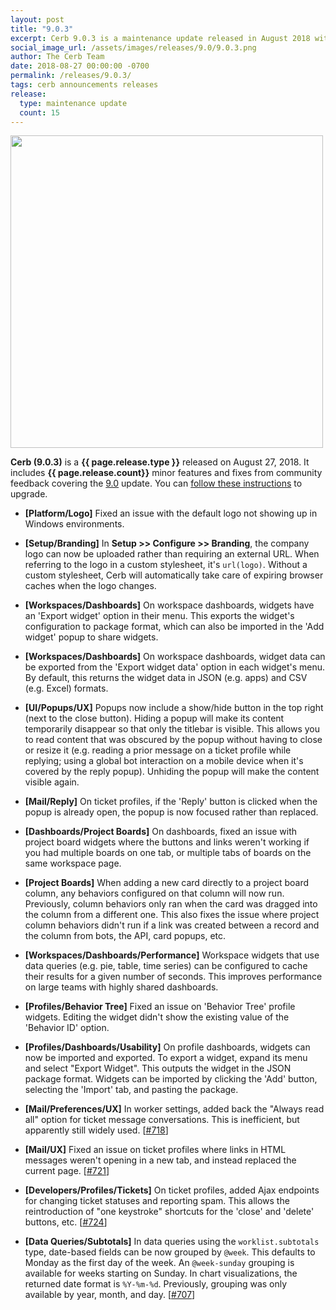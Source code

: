 ```yaml
---
layout: post
title: "9.0.3"
excerpt: Cerb 9.0.3 is a maintenance update released in August 2018 with 15 minor features and fixes from community feedback.
social_image_url: /assets/images/releases/9.0/9.0.3.png
author: The Cerb Team
date: 2018-08-27 00:00:00 -0700
permalink: /releases/9.0.3/
tags: cerb announcements releases
release:
  type: maintenance update
  count: 15
---
```


<div class="cerb-screenshot">
<img src="{{page.social_image_url}}" class="screenshot" width="500">
</div>

**Cerb (9.0.3)** is a **{{ page.release.type }}** released on August 27, 2018. It includes **{{ page.release.count}}** minor features and fixes from community feedback covering the [9.0](/releases/9.0/) update.  You can [follow these instructions](/docs/upgrading/) to upgrade.

* **[Platform/Logo]** Fixed an issue with the default logo not showing up in Windows environments.

* **[Setup/Branding]** In **Setup >> Configure >> Branding**, the company logo can now be uploaded rather than requiring an external URL. When referring to the logo in a custom stylesheet, it's `url(logo)`. Without a custom stylesheet, Cerb will automatically take care of expiring browser caches when the logo changes.

* **[Workspaces/Dashboards]** On workspace dashboards, widgets have an 'Export widget' option in their menu. This exports the widget's configuration to package format, which can also be imported in the 'Add widget' popup to share widgets.

* **[Workspaces/Dashboards]** On workspace dashboards, widget data can be exported from the 'Export widget data' option in each widget's menu. By default, this returns the widget data in JSON (e.g. apps) and CSV (e.g. Excel) formats.

* **[UI/Popups/UX]** Popups now include a show/hide button in the top right (next to the close button). Hiding a popup will make its content temporarily disappear so that only the titlebar is visible. This allows you to read content that was obscured by the popup without having to close or resize it (e.g. reading a prior message on a ticket profile while replying; using a global bot interaction on a mobile device when it's covered by the reply popup). Unhiding the popup will make the content visible again.

* **[Mail/Reply]** On ticket profiles, if the 'Reply' button is clicked when the popup is already open, the popup is now focused rather than replaced.

* **[Dashboards/Project Boards]** On dashboards, fixed an issue with project board widgets where the buttons and links weren't working if you had multiple boards on one tab, or multiple tabs of boards on the same workspace page.

* **[Project Boards]** When adding a new card directly to a project board column, any behaviors configured on that column will now run. Previously, column behaviors only ran when the card was dragged into the column from a different one. This also fixes the issue where project column behaviors didn't run if a link was created between a record and the column from bots, the API, card popups, etc.

* **[Workspaces/Dashboards/Performance]** Workspace widgets that use data queries (e.g. pie, table, time series) can be configured to cache their results for a given number of seconds. This improves performance on large teams with highly shared dashboards.

* **[Profiles/Behavior Tree]** Fixed an issue on 'Behavior Tree' profile widgets. Editing the widget didn't show the existing value of the 'Behavior ID' option.

* **[Profiles/Dashboards/Usability]** On profile dashboards, widgets can now be imported and exported. To export a widget, expand its menu and select "Export Widget". This outputs the widget in the JSON package format. Widgets can be imported by clicking the 'Add' button, selecting the 'Import' tab, and pasting the package.

* **[Mail/Preferences/UX]** In worker settings, added back the "Always read all" option for ticket message conversations. This is inefficient, but apparently still widely used. [[#718](https://github.com/jstanden/cerb/issues/718)]

* **[Mail/UX]** Fixed an issue on ticket profiles where links in HTML messages weren't opening in a new tab, and instead replaced the current page. [[#721](https://github.com/jstanden/cerb/issues/721)]

* **[Developers/Profiles/Tickets]** On ticket profiles, added Ajax endpoints for changing ticket statuses and reporting spam. This allows the reintroduction of "one keystroke" shortcuts for the 'close' and 'delete' buttons, etc. [[#724](https://github.com/jstanden/cerb/issues/724)]

* **[Data Queries/Subtotals]** In data queries using the `worklist.subtotals` type, date-based fields can be now grouped by `@week`. This defaults to Monday as the first day of the week. An `@week-sunday` grouping is available for weeks starting on Sunday. In chart visualizations, the returned date format is `%Y-%m-%d`. Previously, grouping was only available by year, month, and day. [[#707](https://github.com/jstanden/cerb/issues/707)]

